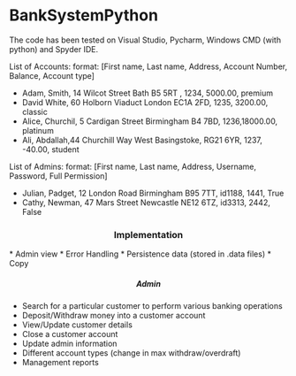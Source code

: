 # BankSystemPython

  
The code has been tested on Visual Studio, Pycharm, Windows CMD (with python) and Spyder IDE.


List of Accounts:
format: [First name, Last name, Address, Account Number, Balance, Account type]
* Adam, Smith, 14 Wilcot Street Bath B5 5RT , 1234,  5000.00, premium
* David White, 60 Holborn Viaduct London EC1A 2FD, 1235, 3200.00, classic
* Alice, Churchil, 5 Cardigan Street Birmingham B4 7BD, 1236,18000.00, platinum
* Ali, Abdallah,44 Churchill Way West Basingstoke, RG21 6YR, 1237, -40.00, student

List of Admins:
format: [First name, Last name, Address, Username, Password, Full Permission]
* Julian, Padget, 12 London Road Birmingham B95 7TT, id1188, 1441, True
* Cathy, Newman, 47 Mars Street Newcastle NE12 6TZ, id3313, 2442, False

<h3 align="center">Implementation</h3>
* Admin view
* Error Handling
* Persistence data (stored in .data files)
* Copy
<h5 align="center">Admin</h5>

* Search for a particular customer to perform various banking operations
* Deposit/Withdraw money into a customer account
* View/Update customer details
* Close a customer account
* Update admin information
* Different account types (change in max withdraw/overdraft)
* Management reports
